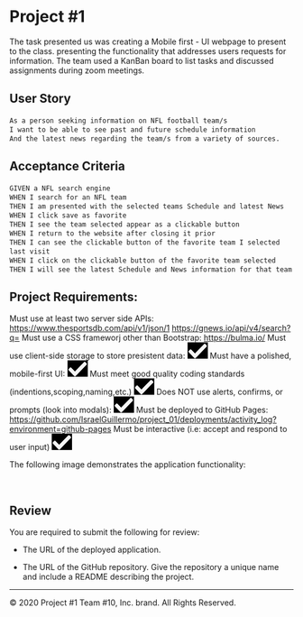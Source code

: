 # Project #1

The task presented us was creating a Mobile first - UI webpage to present to the class. presenting the functionality that addresses users requests for information.
The team used a KanBan board to list tasks and discussed assignments during zoom meetings.

## User Story

```
As a person seeking information on NFL football team/s
I want to be able to see past and future schedule information
And the latest news regarding the team/s from a variety of sources.
```

## Acceptance Criteria

```
GIVEN a NFL search engine
WHEN I search for an NFL team 
THEN I am presented with the selected teams Schedule and latest News
WHEN I click save as favorite
THEN I see the team selected appear as a clickable button
WHEN I return to the website after closing it prior 
THEN I can see the clickable button of the favorite team I selected last visit
WHEN I click on the clickable button of the favorite team selected
THEN I will see the latest Schedule and News information for that team 
```
## Project Requirements:

  Must use at least two server side APIs:
    https://www.thesportsdb.com/api/v1/json/1
    https://gnews.io/api/v4/search?q=
  Must use a CSS frameworj other than Bootstrap:
    https://bulma.io/
  Must use client-side storage to store presistent data:
    <img src= "assets\Checkmark.png">
  Must have a polished, mobile-first UI:
    <img src= "assets\Checkmark.png">
  Must meet good quality coding standards (indentions,scoping,naming,etc.)
    <img src= "assets\Checkmark.png">
  Does NOT use alerts, confirms, or prompts (look into modals):
    <img src= "assets\Checkmark.png">
  Must be deployed to GitHub Pages:
    https://github.com/IsraelGuillermo/project_01/deployments/activity_log?environment=github-pages
  Must be interactive (i.e: accept and respond to user input)
    <img src= "assets\Checkmark.png"> 


The following image demonstrates the application functionality:

<img src="">

## Review

You are required to submit the following for review:

* The URL of the deployed application.

* The URL of the GitHub repository. Give the repository a unique name and include a README describing the project.

- - -
© 2020 Project #1 Team #10, Inc. brand. All Rights Reserved.